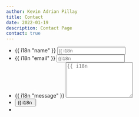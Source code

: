 ```yaml
---
author: Kevin Adrian Pillay
title: Contact
date: 2022-01-19
description: Contact Page
contact: true
---
```


<div class="contact-form">
  <form class="form-style" method="POST" action="{{ .Site.Params.contactFormAction }}" data-toggle="validator">
    <ul>
      <li>
        <label for="username">{{ i18n "name" }}</label>
        <input class="field-style field-full" type="text" name="username" id="username" placeholder="{{ i18n "name" }}" required>
      </li>
      <li>
        <label for="email">{{ i18n "email" }}</label>
        <input class="field-style field-full" type="email" id="email" name="email" placeholder="{{i18n "email" }}" required>
      </li>
      <li>
        <label for="message">{{ i18n "message" }}</label>
        <textarea class="field-style" name="message" id="message" rows="6" placeholder="{{ i18n "message" }}"></textarea>
      </li>
      <li>
        <input class="field-style" type="submit" value="{{ i18n "send" }}" />
      </li>
      <li>
        <input type="text" name="_gotcha" style="display:none" />
      </li>
    </ul>
  </form>
</div>